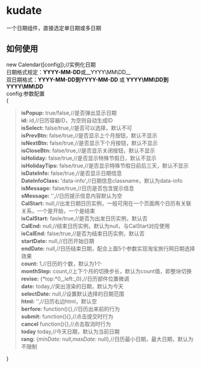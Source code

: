 kudate
======
一个日期组件，直接选定单日期或多日期

如何使用
-----------
new  Calendar\(\[config\]\);//实例化日期  
日期格式规定：**YYYY-MM-DD**或__YYYY\\MM\\DD__  
双日期格式：**YYYY-MM-DD到YYYY-MM-DD** 或  __YYYY\\MM\\DD到YYYY\\MM\\DD__  
config:参数配置  
\{  
> **isPopup:** true/false,//是否弹出显示日期  
> **id:** id,//日历容器ID，为空则自动生成ID  
> **isSelect:** false/true,//是否可以选择，默认不可  
> **isPrevBtn:** false/true,//是否显示上个月按钮，默认不显示  
> **isNextBtn:** false/true,//是否显示下个月按钮，默认不显示  
> **isCloseBtn:** false/true,//是否显示关闭按钮，默认不显示  
> **isHoliday:** false/true,//是否显示特殊节假日，默认不显示  
> **isHolidayTips:** false/true,//是否显示特殊节假日前后三天，默认不显示  
> **isDateInfo:** false/true,//是否显示日期信息  
> **DateInfoClass:** 'data-info',//日期信息classname，默认为data-info  
> **isMessage:** false/true,//日历是否包含提示信息  
> **sMessage:** '',//日历提示信息内容默认为空  
> **CalStart:** null,//出发日期日历实例，一般可用在一个页面两个日历有关联关系，一个是开始，一个是结束  
> **isCalStart:** fasle/true,//是否为出发日历实例，默认否  
> **CalEnd:** null,//结束日历实例，默认为null，与CalStart对应使用  
> **isCalEnd:** false/true,//是否为结束日历实例，默认否  
> **startDate:** null,//日历开始日期  
> **endDate:** null,//日历结束日期，配合上面5个参数实现淘宝旅行网日期选择效果  
> **count:** 1,//日历的个数，默认为1个  
> **monthStep:** count,//上下个月的切换步长，默认为count值，即整块切换  
> **revise:** \{*top:*0,_left:_0\},//日历部件位置微调  
> **date:** today,//突出渲染的日期，默认为今天  
> **selectDate:** null,//设置默认选择的日期范围  
> **html:** '',//日历右边html，默认空  
> **berfore:** function\(\)\{\},//日历出来前的行为  
> **submit:** function\(\)\{\},//点击提交时行为  
> **cancel** function\(\)\{\},//点击取消时行为  
> **today** today,//今天日期，默认为当前日期  
> **rang:** \{*minDate:* null,_maxDate:_ null\},//日历最小日期，最大日期，默认为不限制  

\}